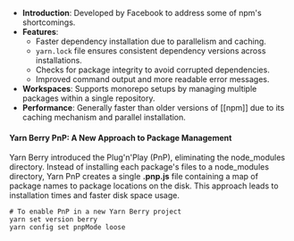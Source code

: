 
- **Introduction**: Developed by Facebook to address some of npm's shortcomings.
- **Features**:
    - Faster dependency installation due to parallelism and caching.
    - `yarn.lock` file ensures consistent dependency versions across installations.
    - Checks for package integrity to avoid corrupted dependencies.
    - Improved command output and more readable error messages.
- **Workspaces**: Supports monorepo setups by managing multiple packages within a single repository.
- **Performance**: Generally faster than older versions of [[npm]] due to its caching mechanism and parallel installation.

#### **Yarn Berry PnP: A New Approach to Package Management**

Yarn Berry introduced the Plug'n'Play (PnP), eliminating the node_modules directory. Instead of installing each package's files to a node_modules directory, Yarn PnP creates a single **.pnp.js** file containing a map of package names to package locations on the disk. This approach leads to installation times and faster disk space usage.

	# To enable PnP in a new Yarn Berry project 
	yarn set version berry
	yarn config set pnpMode loose

